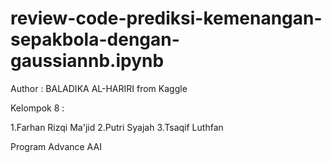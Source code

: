 # review-code-prediksi-kemenangan-sepakbola-dengan-gaussiannb.ipynb



Author : BALADIKA AL-HARIRI from Kaggle

Kelompok 8 :

1.Farhan Rizqi Ma'jid
2.Putri Syajah
3.Tsaqif Luthfan

Program Advance AAI
